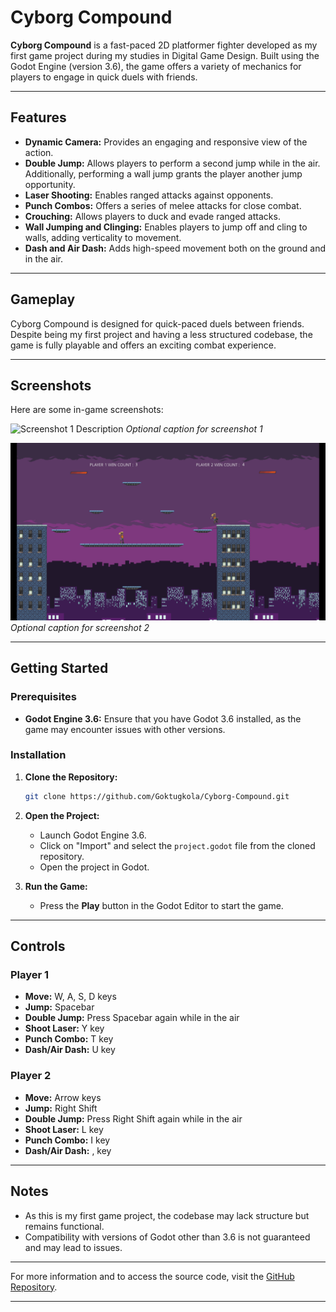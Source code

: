 # Cyborg Compound

**Cyborg Compound** is a fast-paced 2D platformer fighter developed as my first game project during my studies in Digital Game Design. Built using the Godot Engine (version 3.6), the game offers a variety of mechanics for players to engage in quick duels with friends.

---

## Features

- **Dynamic Camera:** Provides an engaging and responsive view of the action.
- **Double Jump:** Allows players to perform a second jump while in the air. Additionally, performing a wall jump grants the player another jump opportunity.
- **Laser Shooting:** Enables ranged attacks against opponents.
- **Punch Combos:** Offers a series of melee attacks for close combat.
- **Crouching:** Allows players to duck and evade ranged attacks.
- **Wall Jumping and Clinging:** Enables players to jump off and cling to walls, adding verticality to movement.
- **Dash and Air Dash:** Adds high-speed movement both on the ground and in the air.

---

## Gameplay

Cyborg Compound is designed for quick-paced duels between friends. Despite being my first project and having a less structured codebase, the game is fully playable and offers an exciting combat experience.

---

## Screenshots

Here are some in-game screenshots:

![Screenshot 1 Description]("CikiletaFighters\Gameplay1.png")
*Optional caption for screenshot 1*

![Screenshot 2 Description](CikiletaFighters\Gameplay2.png)
*Optional caption for screenshot 2*

---

## Getting Started

### Prerequisites

- **Godot Engine 3.6:** Ensure that you have Godot 3.6 installed, as the game may encounter issues with other versions.

### Installation

1. **Clone the Repository:**
   ```bash
   git clone https://github.com/Goktugkola/Cyborg-Compound.git
   ```

2. **Open the Project:**
   - Launch Godot Engine 3.6.
   - Click on "Import" and select the `project.godot` file from the cloned repository.
   - Open the project in Godot.

3. **Run the Game:**
   - Press the **Play** button in the Godot Editor to start the game.

---

## Controls

### Player 1
- **Move:** W, A, S, D keys
- **Jump:** Spacebar
- **Double Jump:** Press Spacebar again while in the air
- **Shoot Laser:** Y key
- **Punch Combo:** T key
- **Dash/Air Dash:** U key

### Player 2
- **Move:** Arrow keys
- **Jump:** Right Shift
- **Double Jump:** Press Right Shift again while in the air
- **Shoot Laser:** L key
- **Punch Combo:** I key
- **Dash/Air Dash:** , key

---

## Notes

- As this is my first game project, the codebase may lack structure but remains functional.
- Compatibility with versions of Godot other than 3.6 is not guaranteed and may lead to issues.

---

For more information and to access the source code, visit the [GitHub Repository](https://github.com/Goktugkola/Cyborg-Compound).

---
